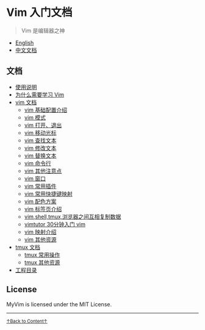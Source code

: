 # Vim 入门文档

> Vim 是编辑器之神<a name='fn1b'></a>

* [English](README_en.md)
* [中文文档](https://github.com/MDGSF/MyVim)

## 文档

* [使用说明](doc/README_02_how_to_use_this_document.md)
* [为什么需要学习 Vim](doc/README_01_why_you_need_learn_vim.md)
* [vim 文档](doc/README_vim.md)
    * [vim 基础配置介绍](doc/README_vim_basicsetting.md)
    * [vim 模式](doc/README_vim_mode.md)
    * [vim 打开、退出](doc/README_vim_openclose.md)
    * [vim 移动光标](doc/README_vim_movecursor.md)
    * [vim 查找文本](doc/README_vim_search.md)
    * [vim 修改文本](doc/README_vim_modify.md)
    * [vim 替换文本](doc/README_vim_substitute.md)
    * [vim 命令行](doc/README_vim_cmdline.md)
    * [vim 其他注意点](doc/README_vim_miscellanes.md)
    * [vim 窗口](doc/README_vim_panel.md)
    * [vim 常用插件](doc/README_vim_plugin.md)
    * [vim 常用快捷键映射](doc/README_vim_mapping_common_used.md)
    * [vim 配色方案](doc/README_vim_colorscheme.md)
    * [vim 标签页介绍](doc/README_vim_tab.md)
    * [vim,shell,tmux,浏览器之间互相复制数据](doc/README_vim_copydata.md)
    * [vimtutor 30分钟入门 vim](doc/README_vim_tutor.md)
    * [vim 映射介绍](doc/README_vim_mapping_introduction.md)
    * [vim 其他资源](doc/README_vim_resource.md)
* [tmux 文档](doc/README_tmux.md)
    * [tmux 常用操作](doc/README_tmux_basic.md)
    * [tmux 其他资源](doc/README_tmux_resource.md)
* [工程目录](doc/README_00_project_directory.md)

## License

MyVim is licensed under the MIT License.

* * *

<a href='#fn1b'><small>↑Back to Content↑</small></a>

